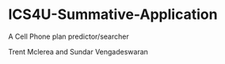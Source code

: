 # ICS4U-Summative-Application
A Cell Phone plan predictor/searcher

Trent Mclerea and Sundar Vengadeswaran
